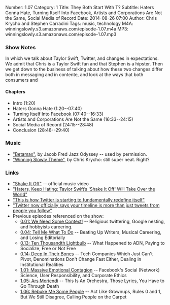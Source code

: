 Number: 1.07
Category: 1
Title: They Both Start With T?
Subtitle: Haters Gonna Hate, Turning Itself Into Facebook, Artists and Corporations Are Not the Same, Social Media of Record
Date: 2014-08-26 07:00
Author: Chris Krycho and Stephen Carradini
Tags: music, technology
M4A: winningslowly.s3.amazonaws.com/episode-1.07.m4a
MP3: winningslowly.s3.amazonaws.com/episode-1.07.mp3

### Show Notes

In which we talk about Taylor Swift, Twitter, and changes in expectations. We admit that Chris is a Taylor Swift fan and that Stephen is a hipster. Then we get down to the business of talking about how these two changes differ both in messaging and in contente, and look at the ways that both consumers and 

#### Chapters

- Intro (1:20)
- Haters Gonna Hate (1:20--07:40)
- Turning Itself Into Facebook (07:40--16:33)
- Artists and Corporations Are Not the Same (16:33--24:15)
- Social Media of Record (24:15--28:48)
- Conclusion (28:48--29:40)

### Music

- ["Betamax"][1], by Jacob Fred Jazz Odyssey -- used by permission.
- ["Winning Slowly Theme"][2], by Chris Krycho: still super neat. Right?

### Links

- ["Shake It Off"][3] -- official music video
- ["Haters, Keep Hating: Taylor Swift’s 'Shake It Off' Will Take Over the World"][4]
- ["This is how Twitter is starting to fundamentally redefine itself"][5]
- ["Twitter now officially says your timeline is more than just tweets from people you follow"][6]
- Previous episodes referenced on the show:
	- [0.01: We Need Some Context!][7] -- Religious twittering, Google nesting, and hobbyists careering.
	- [0.04: Tell Me What To Do][8] -- Beating Up Writers, Musical Careering, and Losing Editorially
	- [0.13: Ten Thousandth Lightbulb][9] -- What Happened to ADN, Paying to Socialize, Free or Not Free
	- [0.14: Deep In Their Bones][10] -- Tech Companies Which Just Can't Pivot, Denominations Don't Change Fast Either, Dealing in Institutional Realities
	- [1.01: Massive Emotional Contagion][11] -- Facebook's Social (Network) Science, User Responsibility, and Corporate Ethics
	- [1.05: Ars Moriendi][12] -- This Is An Orchestra, Those Lyrics, You Have to Go Through Death
	- [1.06: Rebuke Me Some People][13] -- Act Like Grownups, Rules 0 and 1, But We Still Disagree, Calling People on the Carpet



[1]:	https://soundcloud.com/the-royal-potato-family/03-betamax
[2]:	https://soundcloud.com/chriskrycho/winning-slowly
[3]:	https://www.youtube.com/watch?v=nfWlot6h_JM
[4]:	http://grantland.com/hollywood-prospectus/haters-keep-hating-taylor-swifts-shake-it-off-will-take-over-the-world/
[5]:	http://qz.com/251208/this-is-how-twitter-is-starting-to-fundamentally-redefine-itself/
[6]:	http://qz.com/252192/twitter-now-officially-says-your-timeline-is-more-than-just-tweets-from-people-you-follow/#/h/97294,1/
[7]:	http://www.winningslowly.org/2014/01/we-need-some-context/
[8]:	http://www.winningslowly.org/2014/03/tell-me-what-to-do/
[9]:	http://www.winningslowly.org/2014/05/ten-thousandth-lightbulb/
[10]:	http://www.winningslowly.org/2014/05/deep-in-their-bones/
[11]:	http://www.winningslowly.org/2014/07/massive-emotional-contagion/
[12]:	http://www.winningslowly.org/2014/08/ars-moriendi/
[13]:	http://www.winningslowly.org/2014/08/rebuke-me-some-people/